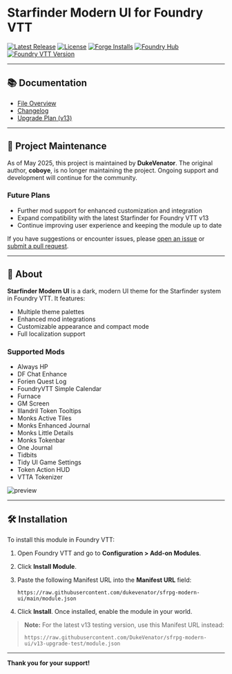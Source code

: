 # Starfinder Modern UI for Foundry VTT

[![Latest Release](https://img.shields.io/github/v/release/dukevenator/sfrpg-modern-ui?include_prereleases&label=Release)](https://github.com/dukevenator/sfrpg-modern-ui/releases/latest)
[![License](https://img.shields.io/github/license/dukevenator/sfrpg-modern-ui)](LICENSE)
[![Forge Installs](https://img.shields.io/badge/dynamic/json?label=Forge%20Installs&query=package.installs&suffix=%25&url=https%3A%2F%2Fforge-vtt.com%2Fapi%2Fbazaar%2Fpackage%2Fsfrpg-modern-ui&colorB=4aa94a)](https://eu.forge-vtt.com/bazaar#package=sfrpg-modern-ui)
[![Foundry Hub](https://img.shields.io/endpoint?logoColor=white&url=https%3A%2F%2Fwww.foundryvtt-hub.com%2Fwp-json%2Fhubapi%2Fv1%2Fpackage%2Fsfrpg-modern-ui%2Fshield%2Fendorsements)](https://www.foundryvtt-hub.com/package/sfrpg-modern-ui/)
[![Foundry VTT Version](https://img.shields.io/badge/dynamic/json.svg?url=https%3A%2F%2Fraw.githubusercontent.com%2Fdukevenator%2Fsfrpg-modern-ui%2Fmain%2Fmodule.json&label=Foundry%20VTT%20Version&query=$.compatibility.verified&colorB=orange)](https://foundryvtt.com/packages/sfrpg-modern-ui)

---

## 📚 Documentation
- [File Overview](FILE_OVERVIEW.md)
- [Changelog](CHANGELOG.md)
- [Upgrade Plan (v13)](UPGRADE_PLAN_V13.md)

---

## 🚀 Project Maintenance

As of May 2025, this project is maintained by **DukeVenator**. The original author, **coboye**, is no longer maintaining the project. Ongoing support and development will continue for the community.

### Future Plans
- Further mod support for enhanced customization and integration
- Expand compatibility with the latest Starfinder for Foundry VTT v13
- Continue improving user experience and keeping the module up to date

If you have suggestions or encounter issues, please [open an issue](https://github.com/dukevenator/sfrpg-modern-ui/issues) or [submit a pull request](https://github.com/dukevenator/sfrpg-modern-ui/pulls).

---

## 🎨 About

**Starfinder Modern UI** is a dark, modern UI theme for the Starfinder system in Foundry VTT. It features:
- Multiple theme palettes
- Enhanced mod integrations
- Customizable appearance and compact mode
- Full localization support

### Supported Mods
- Always HP
- DF Chat Enhance
- Forien Quest Log
- FoundryVTT Simple Calendar
- Furnace
- GM Screen
- Illandril Token Tooltips
- Monks Active Tiles
- Monks Enhanced Journal
- Monks Little Details
- Monks Tokenbar
- One Journal
- Tidbits
- Tidy UI Game Settings
- Token Action HUD
- VTTA Tokenizer

![preview](https://media3.giphy.com/media/FpAhaeNGzha5kasNHm/giphy.gif)

---

## 🛠️ Installation

To install this module in Foundry VTT:

1. Open Foundry VTT and go to **Configuration > Add-on Modules**.
2. Click **Install Module**.
3. Paste the following Manifest URL into the **Manifest URL** field:

   ```
   https://raw.githubusercontent.com/dukevenator/sfrpg-modern-ui/main/module.json
   ```

4. Click **Install**. Once installed, enable the module in your world.

> **Note:** For the latest v13 testing version, use this Manifest URL instead:
>
> ```
> https://raw.githubusercontent.com/DukeVenator/sfrpg-modern-ui/v13-upgrade-test/module.json
> ```

---

**Thank you for your support!**
